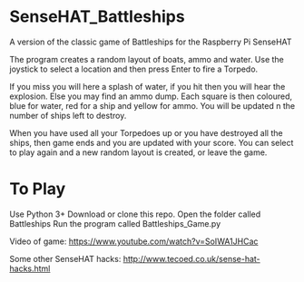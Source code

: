 # SenseHAT_Battleships

A version of the classic game of Battleships for the Raspberry Pi SenseHAT

The program creates a random layout of boats, ammo and water.  Use the joystick to select a location and then press Enter to fire a Torpedo.

If you miss you will here a splash of water, if you hit then you will hear the explosion.  Else you may find an ammo dump.  Each square is then coloured, blue for water, red for a ship and yellow for ammo.  You will be updated n the number of ships left to destroy.

When you have used all your Torpedoes up or you have destroyed all the ships, then game ends and you are updated with your score.  You can select to play again and a new random layout is created, or leave the game.

# To Play

Use Python 3+
Download or clone this repo.
Open the folder called Battleships
Run the program called Battleships_Game.py

Video of game: https://www.youtube.com/watch?v=SoIWA1JHCac

Some other SenseHAT hacks: http://www.tecoed.co.uk/sense-hat-hacks.html


